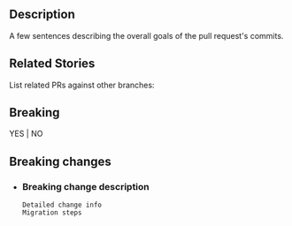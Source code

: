 ## Description
A few sentences describing the overall goals of the pull request's commits.

## Related Stories
List related PRs against other branches:

## Breaking
YES | NO

## Breaking changes
- ### Breaking change description
      Detailed change info 
      Migration steps

